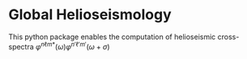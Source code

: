 # Global Helioseismology

This python package enables the computation of helioseismic cross-spectra $\varphi^{n \ell m *}(\omega) \varphi^{n' \ell' m'}(\omega + \sigma)$
